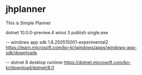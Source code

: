 # jhplanner

This is Simple Planner


dotnet 10.0.0-preview.4
winui 3
publish single.exe

-- windows app sdk 1.8.250515001-experimental2
https://learn.microsoft.com/ko-kr/windows/apps/windows-app-sdk/downloads

-- dotnet 8 desktop runtime
https://dotnet.microsoft.com/ko-kr/download/dotnet/8.0
